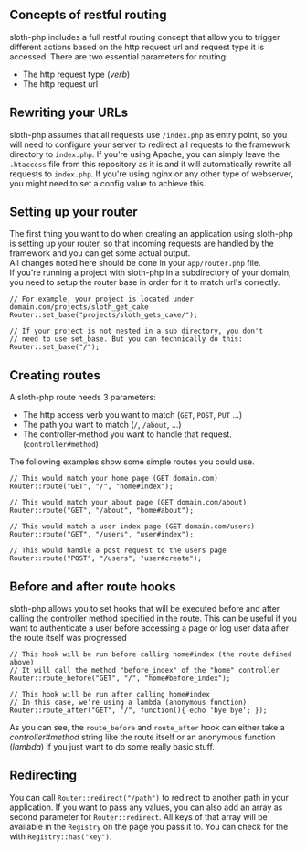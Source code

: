 ## Concepts of restful routing
sloth-php includes a full restful routing concept that allow you to trigger different actions based on the http request url and request type it is accessed. There are two essential parameters for routing:  
- The http request type (*verb*)
- The http request url


## Rewriting your URLs
sloth-php assumes that all requests use `/index.php` as entry point, so you will need to configure your server to redirect all requests to the framework directory to `index.php`. If you're using Apache, you can simply leave the `.htaccess` file from this repository as it is and it will automatically rewrite all requests to `index.php`. If you're using nginx or any other type of webserver, you might need to set a config value to achieve this.


## Setting up your router
The first thing you want to do when creating an application using sloth-php is setting up your router, so that incoming requests are handled by the framework and you can get some actual output.  
All changes noted here should be done in your `app/router.php` file.  
If you're running a project with sloth-php in a subdirectory of your domain, you need to setup the router base in order for it to match url's correctly.

```
// For example, your project is located under domain.com/projects/sloth_get_cake
Router::set_base("projects/sloth_gets_cake/");

// If your project is not nested in a sub directory, you don't
// need to use set_base. But you can technically do this:
Router::set_base("/");
```


## Creating routes
A sloth-php route needs 3 parameters:
- The http access verb you want to match (`GET`, `POST`, `PUT` ...)
- The path you want to match (`/`, `/about`, ...)
- The controller-method you want to handle that request. (`controller#method`)

The following examples show some simple routes you could use.
```
// This would match your home page (GET domain.com)
Router::route("GET", "/", "home#index");

// This would match your about page (GET domain.com/about)
Router::route("GET", "/about", "home#about");

// This would match a user index page (GET domain.com/users)
Router::route("GET", "/users", "user#index");

// This would handle a post request to the users page
Router::route("POST", "/users", "user#create");
``` 


## Before and after route hooks
sloth-php allows you to set hooks that will be executed before and after calling the controller method specified in the route. This can be useful if you want to authenticate a user before accessing a page or log user data after the route itself was progressed

```
// This hook will be run before calling home#index (the route defined above)
// It will call the method "before_index" of the "home" controller
Router::route_before("GET", "/", "home#before_index");

// This hook will be run after calling home#index
// In this case, we're using a lambda (anonymous function)
Router::route_after("GET", "/", function(){ echo 'bye bye'; });
```

As you can see, the `route_before` and `route_after` hook can either take a *controller#method* string like the route itself or an anonymous function (*lambda*) if you just want to do some really basic stuff.


## Redirecting
You can call `Router::redirect("/path")` to redirect to another path in your application. If you want to pass any values, you can also add an array as second parameter for `Router::redirect`. All keys of that array will be available in the `Registry` on the page you pass it to. You can check for the with `Registry::has("key")`.